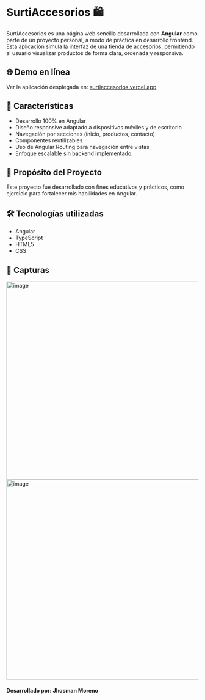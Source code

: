 
# SurtiAccesorios 🛍️

SurtiAccesorios es una página web sencilla desarrollada con **Angular** como parte de un proyecto personal, a modo de práctica en desarrollo frontend. Esta aplicación simula la interfaz de una tienda de accesorios, permitiendo al usuario visualizar productos de forma clara, ordenada y responsiva.

## 🌐 Demo en línea
Ver la aplicación desplegada en: [surtiaccesorios.vercel.app](https://surtiaccesorios.vercel.app/)

## 🚀 Características

- Desarrollo 100% en Angular
- Diseño responsive adaptado a dispositivos móviles y de escritorio
- Navegación por secciones (inicio, productos, contacto)
- Componentes reutilizables
- Uso de Angular Routing para navegación entre vistas
- Enfoque escalable sin backend implementado.

## 🧪 Propósito del Proyecto

Este proyecto fue desarrollado con fines educativos y prácticos, como ejercicio para fortalecer mis habilidades en Angular.

## 🛠️ Tecnologías utilizadas

- Angular
- TypeScript
- HTML5
- CSS

## 📸 Capturas

<img width="797" height="519" alt="image" src="https://github.com/user-attachments/assets/15303e7f-3a62-4ea5-aefb-18b25c392d38" />
<img width="797" height="524" alt="image" src="https://github.com/user-attachments/assets/a24562b7-2c7b-48bd-a3bf-09c941eb2950" />

#### Desarrollado por: Jhosman Moreno

